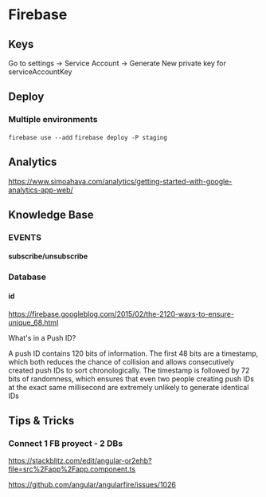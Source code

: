 # Firebase

## Keys
Go to settings -> Service Account -> Generate New private key
for serviceAccountKey

## Deploy
### Multiple environments
`firebase use --add`
`firebase deploy -P staging`

## Analytics
https://www.simoahava.com/analytics/getting-started-with-google-analytics-app-web/

## Knowledge Base

### EVENTS

#### subscribe/unsubscribe

### Database
#### id
https://firebase.googleblog.com/2015/02/the-2120-ways-to-ensure-unique_68.html

What's in a Push ID?

A push ID contains 120 bits of information. The first 48 bits are a timestamp, which both reduces the chance of collision and allows consecutively created push IDs to sort chronologically. The timestamp is followed by 72 bits of randomness, which ensures that even two people creating push IDs at the exact same millisecond are extremely unlikely to generate identical IDs

## Tips & Tricks
### Connect 1 FB proyect - 2 DBs
https://stackblitz.com/edit/angular-or2ehb?file=src%2Fapp%2Fapp.component.ts

https://github.com/angular/angularfire/issues/1026

